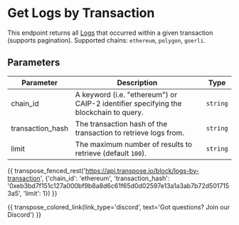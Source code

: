 # Get Logs by Transaction

This endpoint returns all [Logs](../models/log_model.md) that occurred within a given transaction (supports pagination). Supported chains: `ethereum`, `polygon`, `goerli`.

## Parameters
| Parameter | Description | Type |
| -------- | ---------- | --- |
| chain_id | A keyword (i.e. "ethereum") or CAIP-2 identifier specifying the blockchain to query. | `string` |
| transaction_hash | The transaction hash of the transaction to retrieve logs from. | `string` |
| limit | The maximum number of results to retrieve (default `100`). | `string` |

{{ transpose_fenced_rest('https://api.transpose.io/block/logs-by-transaction', {'chain_id': 'ethereum', 'transaction_hash': '0xeb3bd7f151c127a000bf9b8a8d6c61f65d0d02597e13a1a3ab7b72d5017153a5', 'limit': 1}) }}

{{ transpose_colored_link(link_type='discord', text='Got questions?  Join our Discord') }}
